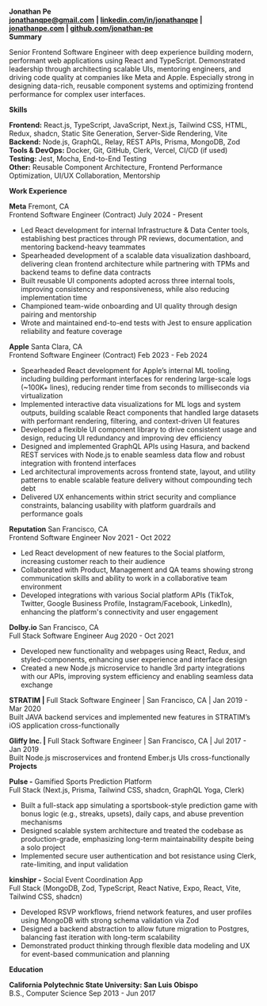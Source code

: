 **Jonathan Pe**  
[**jonathanqpe@gmail.com**](mailto:jonathanqpe@gmail.com) **| [linkedin.com/in/jonathanqpe](https://linkedin.com/in/jonathanqpe) | [jonathanpe.com](https://jonathanpe.com) | [github.com/jonathan-pe](https://github.com/jonathan-pe)**  
**Summary**

Senior Frontend Software Engineer with deep experience building modern, performant web applications using React and TypeScript. Demonstrated leadership through architecting scalable UIs, mentoring engineers, and driving code quality at companies like Meta and Apple. Especially strong in designing data-rich, reusable component systems and optimizing frontend performance for complex user interfaces.

**Skills**

**Frontend:** React.js, TypeScript, JavaScript, Next.js, Tailwind CSS, HTML, Redux, shadcn, Static Site Generation, Server-Side Rendering, Vite  
**Backend:** Node.js, GraphQL, Relay, REST APIs, Prisma, MongoDB, Zod  
**Tools & DevOps:** Docker, Git, GitHub, Clerk, Vercel, CI/CD (if used)  
**Testing:** Jest, Mocha, End-to-End Testing  
**Other:** Reusable Component Architecture, Frontend Performance Optimization, UI/UX Collaboration, Mentorship

**Work Experience**

**Meta**	Fremont, CA  
Frontend Software Engineer (Contract)	July 2024 \- Present

* Led React development for internal Infrastructure & Data Center tools, establishing best practices through PR reviews, documentation, and mentoring backend-heavy teammates  
* Spearheaded development of a scalable data visualization dashboard, delivering clean frontend architecture while partnering with TPMs and backend teams to define data contracts  
* Built reusable UI components adopted across three internal tools, improving consistency and responsiveness, while also reducing implementation time  
* Championed team-wide onboarding and UI quality through design pairing and mentorship  
* Wrote and maintained end-to-end tests with Jest to ensure application reliability and feature coverage

**Apple**	Santa Clara, CA  
Frontend Software Engineer (Contract)	Feb 2023 \- Feb 2024

* Spearheaded React development for Apple’s internal ML tooling, including building performant interfaces for rendering large-scale logs (\~100K+ lines), reducing render time from seconds to milliseconds via virtualization  
* Implemented interactive data visualizations for ML logs and system outputs, building scalable React components that handled large datasets with performant rendering, filtering, and context-driven UI features  
* Developed a flexible UI component library to drive consistent usage and design, reducing UI redundancy and improving dev efficiency  
* Designed and implemented GraphQL APIs using Hasura, and backend REST services with Node.js to enable seamless data flow and robust integration with frontend interfaces  
* Led architectural improvements across frontend state, layout, and utility patterns to enable scalable feature delivery without compounding tech debt  
* Delivered UX enhancements within strict security and compliance constraints, balancing usability with platform guardrails and performance goals

**Reputation**	San Francisco, CA  
Frontend Software Engineer	Nov 2021 \- Oct 2022

* Led React development of new features to the Social platform, increasing customer reach to their audience  
* Collaborated with Product, Management and QA teams showing strong communication skills and ability to work in a collaborative team environment  
* Developed integrations with various Social platform APIs (TikTok, Twitter, Google Business Profile, Instagram/Facebook, LinkedIn), enhancing the platform's connectivity and user engagement

**Dolby.io**	San Francisco, CA  
Full Stack Software Engineer	Aug 2020 \- Oct 2021

* Developed new functionality and webpages using React, Redux, and styled-components, enhancing user experience and interface design  
* Created a new Node.js microservice to handle 3rd party integrations with our APIs, improving system efficiency and enabling seamless data exchange

**STRATIM |** Full Stack Software Engineer | San Francisco, CA | Jan 2019 \- Mar 2020  
Built JAVA backend services and implemented new features in STRATIM’s iOS application cross-functionally

**Gliffy Inc.  |** Full Stack Software Engineer | San Francisco, CA | Jul 2017 \- Jan 2019  
Built Node.js miscroservices and frontend Ember.js UIs cross-functionally  
**Projects**

**Pulse \-** Gamified Sports Prediction Platform  
Full Stack (Next.js, Prisma, Tailwind CSS, shadcn, GraphQL Yoga, Clerk)

* Built a full-stack app simulating a sportsbook-style prediction game with bonus logic (e.g., streaks, upsets), daily caps, and abuse prevention mechanisms  
* Designed scalable system architecture and treated the codebase as production-grade, emphasizing long-term maintainability despite being a solo project  
* Implemented secure user authentication and bot resistance using Clerk, rate-limiting, and input validation

**kinshipr \-** Social Event Coordination App  
Full Stack (MongoDB, Zod, TypeScript, React Native, Expo, React, Vite, Tailwind CSS, shadcn)

* Developed RSVP workflows, friend network features, and user profiles using MongoDB with strong schema validation via Zod  
* Designed a backend abstraction to allow future migration to Postgres, balancing fast iteration with long-term scalability  
* Demonstrated product thinking through flexible data modeling and UX for event-based communication and planning

**Education**

**California Polytechnic State University: San Luis Obispo**	  
B.S., Computer Science	Sep 2013 \- Jun 2017